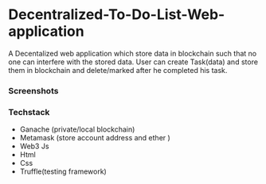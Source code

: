 # Decentralized-To-Do-List-Web-application

A Decentalized web application which store data in blockchain such that no one can interfere with the stored data.
User can create Task(data) and store them in blockchain and delete/marked after he completed his task.

### Screenshots




### Techstack

- Ganache (private/local blockchain)
- Metamask (store account address and ether )
- Web3 Js
- Html
- Css
- Truffle(testing framework)
